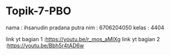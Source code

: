 # Topik-7-PBO

nama	: ihsanudin pradana putra
nim 	: 6706204050
kelas	: 4404

link yt bagian 1 :https://youtu.be/r_mos_aMIXg
link yt bagian 2 :https://youtu.be/Bbh5r4tAD6w